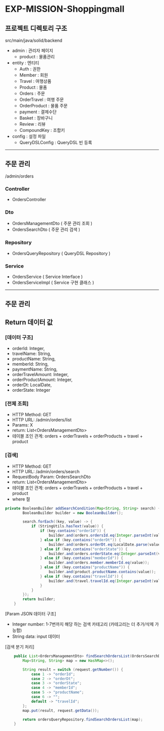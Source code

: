# EXP-MISSION-Shoppingmall

## 프로젝트 디렉토리 구조
src/main/java/solid/backend

- admin : 관리자 페이지
  - product : 물품관리
- entity : 엔티티
  - Auth : 권한
  - Member : 회원
  - Travel : 여행상품
  - Product : 물품
  - Orders : 주문
  - OrderTravel : 여행 주문
  - OrderProduct : 물품 주문
  - payment : 결제수단
  - Basket : 장바구니
  - Review : 리뷰
  - CompoundKey : 조합키
- config : 설정 파일  
  - QueryDSLConfig : QueryDSL 빈 등록
---
## 주문 관리
/admin/orders

### Controller
- OrdersController
### Dto 
- OrdersManagementDto ( 주문 관리 조회 )
- OrdersSearchDto ( 주문 관리 검색 )
### Repository
- OrdersQueryRepository ( QueryDSL Repository )
### Service
- OrdersService ( Service Interface )
- OrdersServiceImpl ( Service 구현 클래스 )
---
## 주문 관리
## Return 데이터 값
### [데이터 구조]
- orderId: Integer,
- travelName: String,
- productName: String,
- memberId: String,
- paymentName: String,
- orderTravelAmount: Integer,
- orderProductAmount: Integer,
- orderDt: LocalDate,
- orderState: Integer

### [전체 조회] 
- HTTP Method: GET
- HTTP URL: /admin/orders/list
- Params: X
- return: List\<OrdersManagementDto\>
- 테이블 조인 관계: orders + orderTravels + orderProducts + travel + product

### [검색]
- HTTP Method: GET
- HTTP URL: /admin/orders/search
- RequestBody Param: OrdersSearchDto
- return: List\<OrdersManagementDto\>
- 테이블 조인 관계: orders + orderTravels + orderProducts + travel + product
- where 절
```java
private BooleanBuilder addSearchCondition(Map<String, String> search) {
        BooleanBuilder builder = new BooleanBuilder();

        search.forEach((key, value) -> {
            if (StringUtils.hasText(value)) {
                if (key.contains("orderId")) {
                    builder.and(orders.ordersId.eq(Integer.parseInt(value)));
                } else if (key.contains("orderDt")) {
                    builder.and(orders.orderDt.eq(LocalDate.parse(value)));
                } else if (key.contains("orderState")) {
                    builder.and(orders.orderState.eq(Integer.parseInt(value)));
                } else if (key.contains("memberId")) {
                    builder.and(orders.member.memberId.eq(value));
                } else if (key.contains("productName")) {
                    builder.and(product.productName.contains(value));
                } else if (key.contains("travelId")) {
                    builder.and(travel.travelId.eq(Integer.parseInt(value)));
                }
            }
        });
        return builder;
    }
```

[Param JSON 데이터 구조]
- Integer number: 1-7번까지 해당 하는 검색 카테고리 (카테고리는 더 추가/삭제 가능함)
- String data: input 데이터

[검색 분기 처리]
```java
    public List<OrdersManagementDto> findSearchOrdersList(OrdersSearchDto request) {
        Map<String, String> map = new HashMap<>();

        String result = switch (request.getNumber()) {
            case 1 -> "orderId";
            case 2 -> "orderDt";
            case 3 -> "orderState";
            case 4 -> "memberId";
            case 5 -> "productName";
            case 6 -> "";
            default -> "travelId";
        };
        map.put(result, request.getData());

        return ordersQueryRepository.findSearchOrdersList(map);
    }
```




